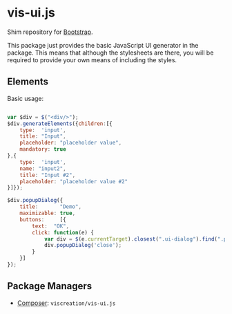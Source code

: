 vis-ui.js
=========

Shim repository for [Bootstrap](http://getbootstrap.com).

This package just provides the basic JavaScript UI generator in the package. This
means that although the stylesheets are there, you will be required to provide
your own means of including the styles.

## Elements

Basic usage:
```javascript

var $div = $("<div/>");
$div.generateElements({children:[{
    type:  'input',
    title: "Input",
    placeholder: "placeholder value",
    mandatory: true
},{
    type:  'input',
    name: "input2",
    title: "Input #2",
    placeholder: "placeholder value #2"
}]});

$div.popupDialog({
    title:       "Demo",
    maximizable: true,
    buttons:     [{
        text:  "OK",
        click: function(e) {
            var div = $(e.currentTarget).closest(".ui-dialog").find(".popup-dialog");
            div.popupDialog('close');
        }
    }]
});
```


Package Managers
----------------

* [Composer](http://packagist.org/packages/viscreation/vis-ui-js): `viscreation/vis-ui.js`
